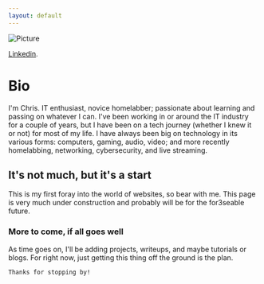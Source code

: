 ```yaml
---
layout: default
---
```

![Picture](cbrown.github.io/techbannerBT.jpg)


[Linkedin](https://www.linkedin.com/in/chrisbrownbt603/).


# Bio
I'm Chris. IT enthusiast, novice homelabber; passionate about learning and passing on whatever I can.
I've been working in or around the IT industry for a couple of years, but I have been on a tech journey (whether I knew it or not) for most of my life.
I have always been big on technology in its various forms: computers, gaming, audio, video; and more recently homelabbing, networking, cybersecurity, and live streaming.

## It's not much, but it's a start
This is my first foray into the world of websites, so bear with me. This page is very much under construction and probably will be for the for3seable future.

### More to come, if all goes well
As time goes on, I'll be adding projects, writeups, and maybe tutorials or blogs. For right now, just getting this thing off the ground is the plan.

```
Thanks for stopping by!
```
